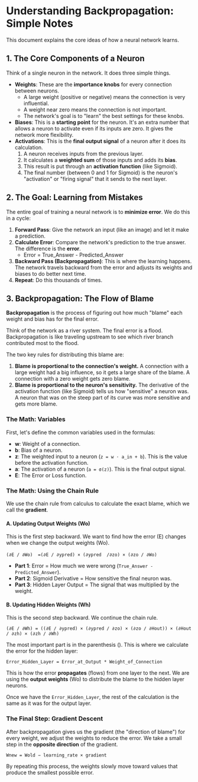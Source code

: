 # **Understanding Backpropagation: Simple Notes**

This document explains the core ideas of how a neural network learns.

## **1\. The Core Components of a Neuron**

Think of a single neuron in the network. It does three simple things.

* **Weights**: These are the **importance knobs** for every connection between neurons.  
  * A large weight (positive or negative) means the connection is very influential.  
  * A weight near zero means the connection is not important.  
  * The network's goal is to "learn" the best settings for these knobs.  
* **Biases**: This is a **starting point** for the neuron. It's an extra number that allows a neuron to activate even if its inputs are zero. It gives the network more flexibility.  
* **Activations**: This is the **final output signal** of a neuron after it does its calculation.  
  1. A neuron receives inputs from the previous layer.  
  2. It calculates a **weighted sum** of those inputs and adds its **bias**.  
  3. This result is put through an **activation function** (like Sigmoid).  
  4. The final number (between 0 and 1 for Sigmoid) is the neuron's "activation" or "firing signal" that it sends to the next layer.

## **2\. The Goal: Learning from Mistakes**

The entire goal of training a neural network is to **minimize error**. We do this in a cycle:

1. **Forward Pass**: Give the network an input (like an image) and let it make a prediction.  
2. **Calculate Error**: Compare the network's prediction to the true answer. The difference is the **error**.  
   * Error \= True\_Answer \- Predicted\_Answer  
3. **Backward Pass (Backpropagation)**: This is where the learning happens. The network travels backward from the error and adjusts its weights and biases to do better next time.  
4. **Repeat**: Do this thousands of times.

## **3\. Backpropagation: The Flow of Blame**

**Backpropagation** is the process of figuring out how much "blame" each weight and bias has for the final error.

Think of the network as a river system. The final error is a flood. Backpropagation is like traveling upstream to see which river branch contributed most to the flood.

The two key rules for distributing this blame are:

1. **Blame is proportional to the connection's weight.** A connection with a large weight had a big influence, so it gets a large share of the blame. A connection with a zero weight gets zero blame.  
2. **Blame is proportional to the neuron's sensitivity.** The derivative of the activation function (like Sigmoid) tells us how "sensitive" a neuron was. A neuron that was on the steep part of its curve was more sensitive and gets more blame.

### **The Math: Variables**
First, let's define the common variables used in the formulas:

- **w**: Weight of a connection.
- **b**: Bias of a neuron.
- **z**: The weighted input to a neuron (`z = w ⋅ a_in + b`). This is the value before the activation function.
- **a**: The activation of a neuron (`a = σ(z)`). This is the final output signal.
- **E**: The Error or Loss function.

### **The Math: Using the Chain Rule**

We use the chain rule from calculus to calculate the exact blame, which we call the **gradient**.

#### **A. Updating Output Weights (Wo​)**

This is the first step backward. We want to find how the error (E) changes when we change the output weights (Wo​).

​`(∂E / ∂Wo) ​ =​(∂E / ∂ypred)​ × (​∂ypred ​ ​/∂zo) × (​∂zo / ∂Wo​​)`

* **Part 1**: Error \= How much we were wrong (`True_Answer - Predicted_Answer`).  
* **Part 2**: Sigmoid Derivative \= How sensitive the final neuron was.  
* **Part 3**: Hidden Layer Output \= The signal that was multiplied by the weight.

#### **B. Updating Hidden Weights (Wh​)**

This is the second step backward. We continue the chain rule.

`(∂E / ∂Wh) ​= ((​∂E / ∂ypred​) ​× (∂ypred​ / ​∂zo​) × (∂zo​​ / ∂Hout​)) × (∂Hout​ / ​∂zh​) × (​∂zh / ​​∂Wh)`

The most important part is in the parenthesis (). This is where we calculate the error for the hidden layer:

`Error_Hidden_Layer = Error_at_Output * Weight_of_Connection`

This is how the error **propagates** (flows) from one layer to the next. We are using the **output weights** (Wo​) to distribute the blame to the hidden layer neurons.

Once we have the `Error_Hidden_Layer`, the rest of the calculation is the same as it was for the output layer.

### **The Final Step: Gradient Descent**

After backpropagation gives us the gradient (the "direction of blame") for every weight, we adjust the weights to reduce the error. We take a small step in the **opposite direction** of the gradient.

`Wnew​ = Wold​ − learning_rate × gradient`

By repeating this process, the weights slowly move toward values that produce the smallest possible error.